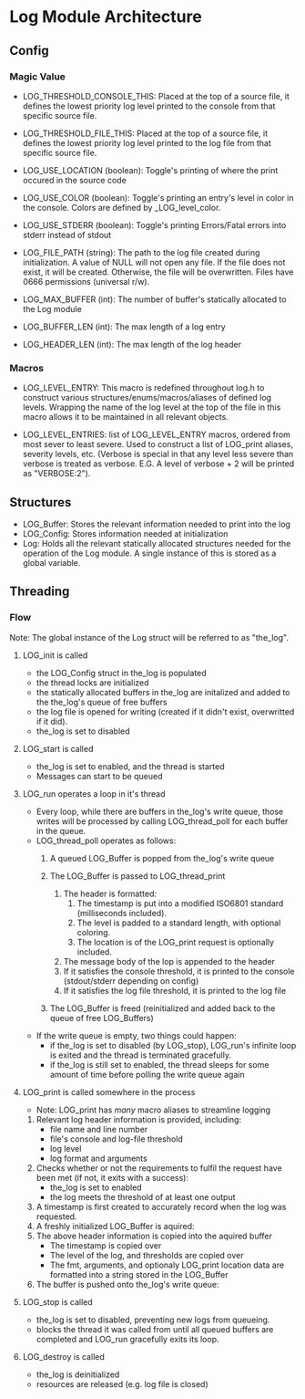 # Log Module Architecture

## Config
### Magic Value

- LOG_THRESHOLD_CONSOLE_THIS: Placed at the top of a source file, it defines the lowest priority log level printed to the console from that specific source file.
- LOG_THRESHOLD_FILE_THIS: Placed at the top of a source file, it defines the lowest priority log level printed to the log file from that specific source file.

- LOG_USE_LOCATION (boolean): Toggle's printing of where the print occured in the source code
- LOG_USE_COLOR (boolean): Toggle's printing an entry's level in color in the console. Colors are defined by _LOG_level_color.
- LOG_USE_STDERR (boolean): Toggle's printing Errors/Fatal errors into stderr instead of stdout
- LOG_FILE_PATH (string): The path to the log file created during initialization. A value of NULL will not open any file. If the file does not exist, it will be created. Otherwise, the file will be overwritten. Files have 0666 permissions (universal r/w). 
- LOG_MAX_BUFFER (int): The number of buffer's statically allocated to the Log module
- LOG_BUFFER_LEN (int): The max length of a log entry
- LOG_HEADER_LEN (int): The max length of the log header

### Macros

- LOG_LEVEL_ENTRY: This macro is redefined throughout log.h to construct various structures/enums/macros/aliases of defined log levels. Wrapping the name of the log level at the top of the file in this macro allows it to be maintained in all relevant objects.

- LOG_LEVEL_ENTRIES: list of LOG_LEVEL_ENTRY macros, ordered from most sever to least severe. Used to construct a list of LOG_print aliases, severity levels, etc. (Verbose is special in that any level less severe than verbose is treated as verbose. E.G. A level of verbose + 2 will be printed as "VERBOSE:2").

## Structures

- LOG_Buffer: Stores the relevant information needed to print into the log
- LOG_Config: Stores information needed at initialization 
- Log: Holds all the relevant statically allocated structures needed for the operation of the Log module. A single instance of this is stored as a global variable.

## Threading

### Flow
Note: The global instance of the Log struct will be referred to as "the_log".

1. LOG_init is called
    - the LOG_Config struct in the_log is populated
    - the thread locks are initialized
    - the statically allocated buffers in the_log are initalized and added to the the_log's queue of free buffers
    - the log file is opened for writing (created if it didn't exist, overwritted if it did).
    - the_log is set to disabled

2. LOG_start is called
    - the_log is set to enabled, and the thread is started
    - Messages can start to be queued

3. LOG_run operates a loop in it's thread
    - Every loop, while there are buffers in the_log's write queue, those writes will be processed by calling LOG_thread_poll for each buffer in the queue.
    - LOG_thread_poll operates as follows:
        1. A queued LOG_Buffer is popped from the_log's write queue
        2. The LOG_Buffer is passed to LOG_thread_print
            1. The header is formatted:
                1. The timestamp is put into a modified ISO6801 standard (milliseconds included).
                2. The level is padded to a standard length, with optional coloring.
                3. The location is of the LOG_print request is optionally included.
            2. The message body of the lop is appended to the header
            3. If it satisfies the console threshold, it is printed to the console (stdout/stderr depending on config)
            4. If it satisfies the log file threshold, it is printed to the log file
            
        3. The LOG_Buffer is freed (reinitialized and added back to the queue of free LOG_Buffers) 
    - If the write queue is empty, two things could happen:
        - if the_log is set to disabled (by LOG_stop), LOG_run's infinite loop is exited and the thread is terminated gracefully.
        - if the_log is still set to enabled, the thread sleeps for some amount of time before polling the write queue again

4. LOG_print is called somewhere in the process
    - Note: LOG_print has *many* macro aliases to streamline logging
    1. Relevant log header information is provided, including:
        - file name and line number
        - file's console and log-file threshold
        - log level
        - log format and arguments
    2. Checks whether or not the requirements to fulfil the request have been met (if not, it exits with a success):
        - the_log is set to enabled
        - the log meets the threshold of at least one output
    3. A timestamp is first created to accurately record when the log was requested.
    4. A freshly initialized LOG_Buffer is aquired:
    5. The above header information is copied into the aquired buffer
        - The timestamp is copied over
        - The level of the log, and thresholds are copied over
        - The fmt, arguments, and optionaly LOG_print location data are formatted into a string stored in the LOG_Buffer
    6. The buffer is pushed onto the_log's write queue:

5. LOG_stop is called
    - the_log is set to disabled, preventing new logs from queueing.
    - blocks the thread it was called from until all queued buffers are completed and LOG_run gracefully exits its loop.

6. LOG_destroy is called
    - the_log is deinitialized
    - resources are released (e.g. log file is closed)

